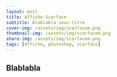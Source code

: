 ```yaml
---
layout: post
title: Affiche Scarface
subtitle: Blablabla sous-titre
cover-img: /assets/img/scarfacem.png
thumbnail-img: /assets/img/scarfacem.png
share-img: /assets/img/scarfacem.png
tags: [Affiche, photoshop, scarface]
---
```


## Blablabla

